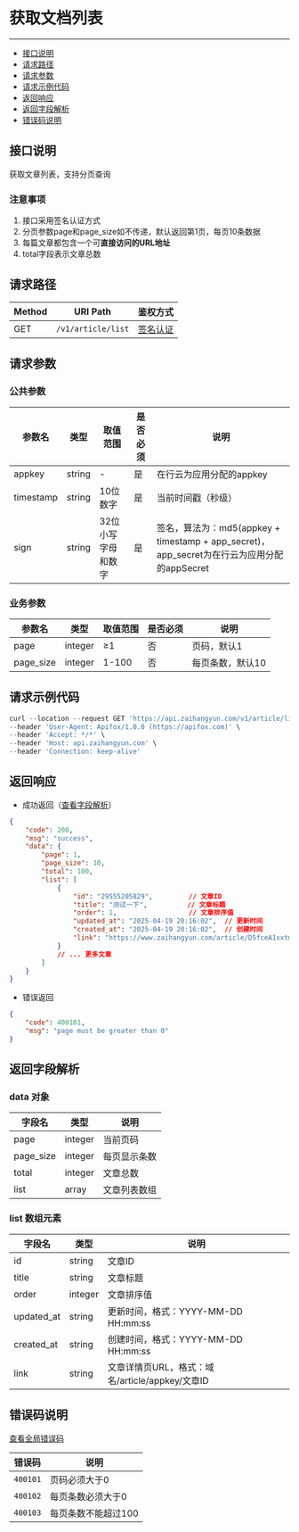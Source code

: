 # 获取文档列表

---
- [接口说明](#section-1)
- [请求路径](#section-2)
- [请求参数](#section-3)
- [请求示例代码](#section-4)
- [返回响应](#section-5)
- [返回字段解析](#section-6)
- [错误码说明](#section-7)

<a name="section-1"></a>
## 接口说明

获取文章列表，支持分页查询

### 注意事项

1. 接口采用签名认证方式
2. 分页参数page和page_size如不传递，默认返回第1页，每页10条数据
3. 每篇文章都包含一个可**直接访问的URL地址**
4. total字段表示文章总数

<a name="section-2"></a>
## 请求路径

| Method | URI Path | 鉴权方式 |
| -- | -- | -- |
| GET | `/v1/article/list` | [签名认证](/{{route}}/{{version}}/intro#section-3) |

<a name="section-3"></a>
## 请求参数

### 公共参数
| 参数名 | 类型 | 取值范围 | 是否必须 | 说明 |
| -- | -- | -- | -- | -- |
| appkey | string | - | 是 | 在行云为应用分配的appkey |
| timestamp | string | 10位数字 | 是 | 当前时间戳（秒级） |
| sign | string | 32位小写字母和数字 | 是 | 签名，算法为：md5(appkey + timestamp + app_secret)，app_secret为在行云为应用分配的appSecret |

### 业务参数
| 参数名 | 类型 | 取值范围 | 是否必须 | 说明 |
| -- | -- | -- | -- | -- |
| page | integer | ≥1 | 否 | 页码，默认1 |
| page_size | integer | 1-100 | 否 | 每页条数，默认10 |

<a name="section-4"></a>
## 请求示例代码

```javascript
curl --location --request GET 'https://api.zaihangyun.com/v1/article/list?page=1&page_size=10&appkey=D5fceA1sVxxxMY1F&timestamp=1745745346&sign=1d127bda330f808d1641e65955c248ad' \
--header 'User-Agent: Apifox/1.0.0 (https://apifox.com)' \
--header 'Accept: */*' \
--header 'Host: api.zaihangyun.com' \
--header 'Connection: keep-alive'
```

<a name="section-5"></a>
## 返回响应

- 成功返回（[查看字段解析](/{{route}}/{{version}}/struct#section-1)）

```json
{
    "code": 200,
    "msg": "success",
    "data": {
        "page": 1,
        "page_size": 10,
        "total": 100,
        "list": [
            {
                "id": "29555205829",         // 文章ID
                "title": "测试一下",          // 文章标题
                "order": 1,                  // 文章排序值
                "updated_at": "2025-04-19 20:16:02",  // 更新时间
                "created_at": "2025-04-19 20:16:02",  // 创建时间
                "link": "https://www.zaihangyun.com/article/D5fceA1xxtmaMY1F/29555205829"  // 文章详情页URL
            }
            // ... 更多文章
        ]
    }
}
```

- 错误返回

```json
{
    "code": 400101,
    "msg": "page must be greater than 0"
}
```

<a name="section-6"></a>
## 返回字段解析

### data 对象

| 字段名 | 类型 | 说明 |
| -- | -- | -- |
| page | integer | 当前页码 |
| page_size | integer | 每页显示条数 |
| total | integer | 文章总数 |
| list | array | 文章列表数组 |

### list 数组元素

| 字段名 | 类型 | 说明 |
| -- | -- | -- |
| id | string | 文章ID |
| title | string | 文章标题 |
| order | integer | 文章排序值 |
| updated_at | string | 更新时间，格式：YYYY-MM-DD HH:mm:ss |
| created_at | string | 创建时间，格式：YYYY-MM-DD HH:mm:ss |
| link | string | 文章详情页URL，格式：域名/article/appkey/文章ID |

<a name="section-7"></a>
## 错误码说明

[查看全局错误码](/{{route}}/{{version}}/code#section-2)

| 错误码 | 说明 |
| -- | -- |
| `400101` | 页码必须大于0 |
| `400102` | 每页条数必须大于0 |
| `400103` | 每页条数不能超过100 |